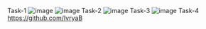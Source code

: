 Task-1
![image](https://github.com/IvryaB/lab_reports/assets/97545088/c8f0e6f7-2c01-4a2f-b7e9-1a632e0c1dac)
![image](https://github.com/IvryaB/lab_reports/assets/97545088/947e94f7-323f-4539-ac3e-d184c895458b)
Task-2
![image](https://github.com/IvryaB/lab_reports/assets/97545088/77b38959-55bf-40e1-83d1-822d882c9c54)
Task-3
![image](https://github.com/IvryaB/lab_reports/assets/97545088/fe44146f-df3a-44b1-a448-a3458057525c)
Task-4
https://github.com/IvryaB
